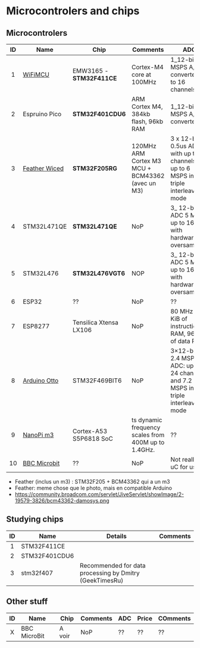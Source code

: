 # Microcontrolers and chips

## Microcontrolers

| ID | Name | Chip | Comments | ADC | Price | COmments | 
| :--: | -------- | -------------- | ---------- | ---- | ---- | ---- | 
| 1 | [WiFiMCU](https://hackspark.fr/fr/wifimcu-wireless-wifi-dev-board-lua-scripting-emw3165-wifi-32bit-mcu.html) | EMW3165 - __STM32F411CE__ | Cortex-M4 core at 100MHz | 1_12-bit, 2.4 MSPS A/D converter: up to 16 channels | 8$ | Has wifi | 
| 2 | Espruino Pico | __STM32F401CDU6__ | ARM Cortex M4, 384kb flash, 96kb RAM | 1_12-bit, 2.4 MSPS A/D converter | 24$ (Adafruit) | No wifi, smart USB plug, DSP instructions | 
| 3 | [Feather Wiced](https://www.adafruit.com/products/3056) | __STM32F205RG__ | 120MHz ARM Cortex M3 MCU + BCM43362 (avec un M3) | 3 x 12-bit, 0.5us ADCs with up to 24 channels and up to 6 MSPS in triple interleaved mode | 34$ | Has wifi, support for battery | 
| 4 | STM32L471QE | __STM32L471QE__ | NoP | 3_ 12-bit ADC 5 Msps, up to 16-bit with hardware oversampling | ?? | ?? | 
| 5 | STM32L476 | __STM32L476VGT6__ | NOP | 3_ 12-bit ADC 5 Msps, up to 16-bit with hardware oversampling | [19$ dev-kit](http://www2.st.com/content/st_com/en/products/evaluation-tools/product-evaluation-tools/mcu-eval-tools/stm32-mcu-eval-tools/stm32-mcu-discovery-kits/32l476gdiscovery.html?icmp=pf261635_pron_pr_sep2015&sc=stm32l476g-disco) | Cheap, powerfull, nowifi | 
| 6 | ESP32 | ?? | NoP | ?? | ?? | ?? | 
| 7 | ESP8277 | Tensilica Xtensa LX106 | NoP | 80 MHz // 64 KiB of instruction RAM, 96 KiB of data RAM | 3$ | Has WiFi | 
| 8 | [Arduino Otto](http://www.st.com/content/st_com/en/products/evaluation-tools/product-evaluation-tools/mcu-eval-tools/stm32-mcu-eval-tools/stm32-3rd-party-evaluation-tools/ard-otto-stm32.html) | STM32F469BIT6 | NoP | 3×12-bit, 2.4 MSPS ADC: up to 24 channels and 7.2 MSPS in triple interleaved mode | ?? | FAAAAT. Has Wifi through a ESP8266 | 
| 9 | [NanoPi m3](http://nanopi.io/nanopi-m3.html) | Cortex-A53 S5P6818 SoC | ts dynamic frequency scales from 400M up to 1.4GHz. | ?? | ?? | Has WiFi | 
| 10 | [BBC Microbit](https://www.element14.com/community/community/stem-academy/microbit) | ?? | NoP | Not really a uC for us... | ?? | ?? | 


* Feather (inclus un m3) : STM32F205 + BCM43362 qui a un m3
* Feather: meme chose que le photo, mais en compatible Arduino
* https://community.broadcom.com/servlet/JiveServlet/showImage/2-19579-3826/bcm43362-damosys.png

## Studying chips

| ID | Name | Details | Comments | 
| :--: | -------- | -------------- | ---------- | 
| 1 | STM32F411CE | | | 
| 2 | STM32F401CDU6 | | | 
| 3 | stm32f407 | Recommended for data processing by Dmitry (GeekTimesRu) | | 

## Other stuff

| ID | Name | Chip | Comments | ADC | Price | COmments | 
| :--: | -------- | -------------- | ---------- | ---- | ---- | ---- | 
| X | BBC MicroBit | A voir | NoP | ?? | ?? | ?? | 



